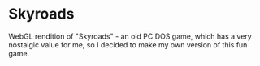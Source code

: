 # Skyroads

WebGL rendition of "Skyroads" - an old PC DOS game, which has a very nostalgic value for me, so I decided to make my own version of this fun game.
